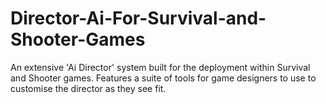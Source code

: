 # Director-Ai-For-Survival-and-Shooter-Games
An extensive 'Ai Director' system built for the deployment within Survival and Shooter games. Features a suite of tools for game designers to use to customise the director as they see fit.
